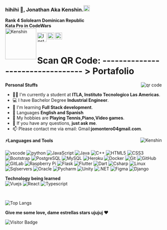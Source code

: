 ### hihihi 👋, Jonathan Aka Kenshin.<code><img height="20" src="https://cdn.countryflags.com/thumbs/dominican-republic/flag-400.png"></code>
**Rank 4 Sololearn Dominican Republic**
<br />
**Kata Pro in CodeWars**
<br />
<img width= "100" align="left"  src="https://upload.wikimedia.org/wikipedia/commons/thumb/d/dc/Los_K_Morales_Logo_2013.svg/1028px-Los_K_Morales_Logo_2013.svg.png" alt="Kenshin" />


<a href="https://www.instagram.com/jonathanm0404/">
  <img align="left" alt="Instagram" width="30"  src="https://user-images.githubusercontent.com/71537694/153091823-414f154b-f622-4696-80cd-77df07186cd6.png" />
</a>


<a href="https://github.com/itskenshin/">
  <img align="left" alt="Github" width="22px" src="https://cdn-icons-png.flaticon.com/512/270/270798.png" />
</a>

<a href="https://mail.google.com/ ">
  <img align="left" alt="Gmail" width="22px" src="https://user-images.githubusercontent.com/71537694/153092301-3e86755f-8330-497a-943c-f7bbd42b7747.png" />
</a>

<br />
<br />

# Scan QR Code: --------------------------------- > Portafolio
<img align="right" src="http://api.qrserver.com/v1/create-qr-code/?color=000000&amp;bgcolor=FFFFFF&amp;data=https://kenbots.herokuapp.com/#home;qzone=1&amp;margin=0&amp;size=200x200&amp;ecc=L" alt="qr code" />



**Personal Stuffs**

- 👨‍🏛 I'm currently a student at **ITLA, Instituto Tecnologico Las Americas**.
- 💻 I have Bachelor Degree **Industrial Engineer**.
- 🌱 I'm learning **Full Stack development**.
- 💬 Languages **English and Spanish**
- 🤔 My hobbies are **Playing Tennis,Piano,Video games**.
- 💬 If you have any questions, **just ask me**.
- 📫 Please contact me via email: 
 Gmail:**jomontero04gmail.com**.

<img align="right"  src="https://github-readme-stats.vercel.app/api?username=itsKenshin&count_private=true&show_icons=true&theme=dark)"
 alt="Kenshin" />


**⚡Languages and Tools**  
<br>
![vscode](https://img.shields.io/badge/-Vscode-blue?style=flat-square&logo=visualstudiocode)
![python](https://img.shields.io/badge/-Python-white?style=flat-square&logo=python)
![JavaScript](https://img.shields.io/badge/-JavaScript-black?style=flat-square&logo=javascript)
![Java](https://img.shields.io/badge/-java-E34A86?style=flat-square&logo=java)
![C++](https://img.shields.io/badge/-C++-00599C?style=flat-square&logo=c)
![HTML5](https://img.shields.io/badge/-HTML5-E34F26?style=flat-square&logo=html5&logoColor=white)
![CSS3](https://img.shields.io/badge/-CSS3-1572B6?style=flat-square&logo=css3)
![Bootstrap](https://img.shields.io/badge/-Bootstrap-563D7C?style=flat-square&logo=bootstrap)
![PostgreSQL](https://img.shields.io/badge/-PostgreSQL-336791?style=flat-square&logo=postgresql)
![MySQL](https://img.shields.io/badge/-MySQL-black?style=flat-square&logo=mysql)
![Heroku](https://img.shields.io/badge/-Heroku-430098?style=flat-square&logo=heroku)
![Docker](https://img.shields.io/badge/-Docker-black?style=flat-square&logo=docker)
![Git](https://img.shields.io/badge/-Git-black?style=flat-square&logo=git)
![GitHub](https://img.shields.io/badge/-GitHub-181717?style=flat-square&logo=github)
![GitLab](https://img.shields.io/badge/-GitLab-FCA121?style=flat-square&logo=gitlab)
![Raspberry Pi](https://img.shields.io/badge/-Raspberry%20Pi-C51A4A?style=flat-square&logo=Raspberry-Pi)
![Flask](https://img.shields.io/badge/-Flask-yellow?style=flat-square&logo=Flask)
![Flutter](https://img.shields.io/badge/-Flutter-blue?style=flat-square&logo=Flutter)
![Dart](https://img.shields.io/badge/-Dart-blue?style=flat-square&logo=Dart)
![Csharp](https://img.shields.io/badge/-Csharp-black?style=flat-square&logo=Csharp)
![Linux](https://img.shields.io/badge/-Linux-black?style=flat-square&logo=Linux)
![Sqlservers](https://img.shields.io/badge/-Sqlservers-red?style=flat-square&logo=Sqlservers)
![Oracle](https://img.shields.io/badge/-Oracle-blue?style=flat-square&logo=Oracle)
![Pycharm](https://img.shields.io/badge/-Pycharm-black?style=flat-square&logo=Pycharm)
![Unity](https://img.shields.io/badge/-Unity-pruple?style=flat-square&logo=Unity)
![.NET](https://img.shields.io/badge/-.NET-purple?style=flat-square&logo=.NET)
![Figma](https://img.shields.io/badge/-Figma-purple?style=flat-square&logo=Figma)
![Django](https://img.shields.io/badge/-Django-purple?style=flat-square&logo=Django)










**Technology being learned**
<br>
![Vuejs](https://img.shields.io/badge/-Vuejs-black?style=flat-square&logo=vue.js)
![React](https://img.shields.io/badge/-React-black?style=flat-square&logo=react)
![Typescript](https://img.shields.io/badge/-Typescript-black?style=flat-square&logo=typescript)

<br>

![Top Langs](https://github-readme-stats.vercel.app/api/top-langs/?username=itskenshin&hide=TeX&layout=compact)


**Give me some love, dame estrellas stars ujujuj ❤️**

![Visitor Badge](https://visitor-badge.laobi.icu/badge?page_id=itskenshin.itskenshin)



<!---
itskenshin/itskenshin is a ✨ special ✨ repository because its `README.md` (this file) appears on your GitHub profile.
You can click the Preview link to take a look at your changes.
--->
